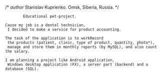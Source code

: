 /*
        *author*
    Stanislav Kuprienko.
    Omsk, Siberia, Russia.
*/

            Educational pet-project.

    Cause my job is a dental technician,
     I decided to make a service for product accounting.

    The task of the application is to workRecord 
     the products (patient, clinic, type of product, quantity, photo*),
     manage and store them in monthly reports (by MySQL), and also count the salary.

    I am planning a project like Android application,
     Windows desktop application (FX), a server part (backend) and a database (SQL).
